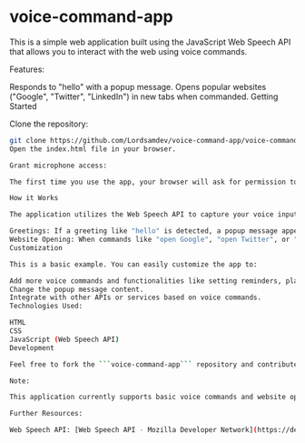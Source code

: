 # voice-command-app
This is a simple web application built using the JavaScript Web Speech API that allows you to interact with the web using voice commands.

Features:

Responds to "hello" with a popup message.
Opens popular websites ("Google", "Twitter", "LinkedIn") in new tabs when commanded.
Getting Started

Clone the repository:

```bash
git clone https://github.com/Lordsamdev/voice-command-app/voice-command-app.git```
Open the index.html file in your browser.

Grant microphone access:

The first time you use the app, your browser will ask for permission to use your microphone. Click "Allow" to enable voice commands.

How it Works

The application utilizes the Web Speech API to capture your voice input and convert it to text. This text is then compared to predefined commands.

Greetings: If a greeting like "hello" is detected, a popup message appears.
Website Opening: When commands like "open Google", "open Twitter", or "open LinkedIn" are recognized, the corresponding website URL is opened in a new browser tab.
Customization

This is a basic example. You can easily customize the app to:

Add more voice commands and functionalities like setting reminders, playing music, or searching the web.
Change the popup message content.
Integrate with other APIs or services based on voice commands.
Technologies Used:

HTML
CSS
JavaScript (Web Speech API)
Development

Feel free to fork the ```voice-command-app``` repository and contribute to its development! You can extend the functionality by adding more commands and responses.

Note:

This application currently supports basic voice commands and website opening functionalities.

Further Resources:

Web Speech API: [Web Speech API - Mozilla Developer Network](https://developer.mozilla.org/en-US/docs/Web/API/Web_Speech_API)
